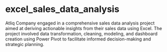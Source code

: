 # excel_sales_data_analysis
Atliq Company engaged in a comprehensive sales data analysis project aimed at deriving actionable insights from their sales data using Excel. The project involved data transformation, cleaning, modeling, and dashboard creation using Power Pivot to facilitate informed decision-making and strategic planning.
